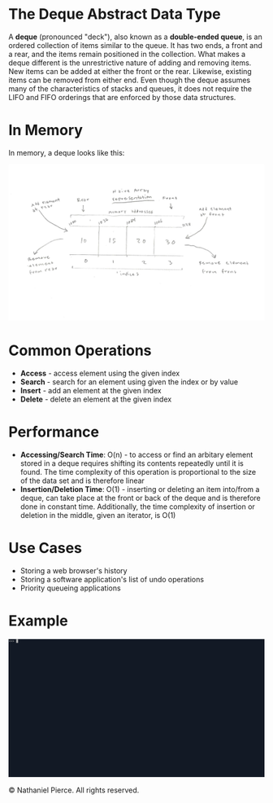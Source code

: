 
<h1>The Deque Abstract Data Type</h1>

<p>A <strong>deque</strong> (pronounced "deck"), also known as a <strong>double-ended queue</strong>, is an ordered collection of items similar to the queue. It has two ends, a front and a rear, and the items remain positioned in the collection. What makes a deque different is the unrestrictive nature of adding and removing items. New items can be added at either the front or the rear. Likewise, existing items can be removed from either end. Even though the deque assumes many of the characteristics of stacks and queues, it does not require the LIFO and FIFO orderings that are enforced by those data structures.</p>

<h1>In Memory</h1>

<p>In memory, a deque looks like this:</p>
<img src="img/deque.png" width="800">

<h1>Common Operations</h1>

<ul>
  <li><strong>Access</strong> - access element using the given index
  <li><strong>Search</strong> - search for an element using given the index or by value
  <li><strong>Insert</strong> - add an element at the given index
  <li><strong>Delete</strong> - delete an element at the given index
</ul>

<h1>Performance</h1>

<ul>
  <li><strong>Accessing/Search Time</strong>: O(n) - to access or find an arbitary element stored in a deque requires shifting its contents repeatedly until it is found. The time complexity of this operation is proportional to the size of the data set and is therefore linear
  <li><strong>Insertion/Deletion Time</strong>: O(1) - inserting or deleting an item into/from a deque, can take place at the front or back of the deque and is therefore done in constant time. Additionally, the time complexity of insertion or deletion in the middle, given an iterator, is O(1)
</ul>

<h1>Use Cases</h1>

<ul>
  <li>Storing a web browser's history
  <li>Storing a software application's list of undo operations
  <li>Priority queueing applications
</ul>

<h1>Example</h1>

![](gif/deque.gif)

<p>&copy; Nathaniel Pierce. All rights reserved.</p>

